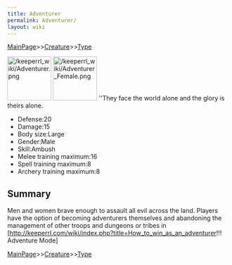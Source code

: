 ```yaml
---
title: Adventurer
permalink: Adventurer/
layout: wiki
---
```


[MainPage](/keeperrl_wiki/ "wikilink")>>[Creature](/keeperrl_wiki/Creature_Guide "wikilink")>>[Type](/keeperrl_wiki/Type "wikilink")

<img src="/keeperrl_wiki/Adventurer.png" title="fig:/keeperrl_wiki/Adventurer.png" alt="/keeperrl_wiki/Adventurer.png" width="100" />
<img src="/keeperrl_wiki/Adventurer_Female.png" title="fig:/keeperrl_wiki/Adventurer_Female.png" alt="/keeperrl_wiki/Adventurer_Female.png" width="100" />
''They face the world alone and the glory is theirs alone.

-   Defense:20
-   Damage:15
-   Body size:Large
-   Gender:Male
-   Skill:Ambush
-   Melee training maximum:16
-   Spell training maximum:8
-   Archery training maximum:8

Summary
-------

Men and women brave enough to assault all evil across the land. Players
have the option of becoming adventurers themselves and abandoning the
management of other troops and dungeons or tribes in
\[<http://keeperrl.com/wiki/index.php?title=How_to_win_as_an_adventurer>!!!
Adventure Mode\]

[MainPage](/keeperrl_wiki/ "wikilink")>>[Creature](/keeperrl_wiki/Creature_Guide "wikilink")>>[Type](/keeperrl_wiki/Type "wikilink")

